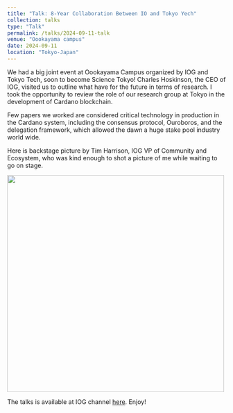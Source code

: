 ```yaml
---
title: "Talk: 8-Year Collaboration Between IO and Tokyo Yech"
collection: talks
type: "Talk"
permalink: /talks/2024-09-11-talk
venue: "Oookayama campus"
date: 2024-09-11
location: "Tokyo-Japan"
---
```




We had a big joint event at Oookayama Campus organized by IOG and Tokyo Tech, soon to become Science Tokyo! Charles Hoskinson, the CEO of IOG, visited us to outline what have for the future in terms of research. I took the opportunity to review the role of our research group at Tokyo in the development of Cardano blockchain.

Few papers we worked are considered critical technology in production in the Cardano system, including the consensus protocol, Ouroboros, and the delegation framework, which allowed the dawn a huge stake pool industry world wide.  

Here is backstage picture by Tim Harrison, IOG VP of Community and Ecosystem, who was kind enough to shot a picture of me while waiting to go on stage.


<img  src="/images/portfolio/2024-09-11/mario-IOG-TokyoTech.jpg" width="500">
 
The talks is available at IOG channel [here](https://www.youtube.com/live/mvIM8x6pN3E?t=3403s). Enjoy!

